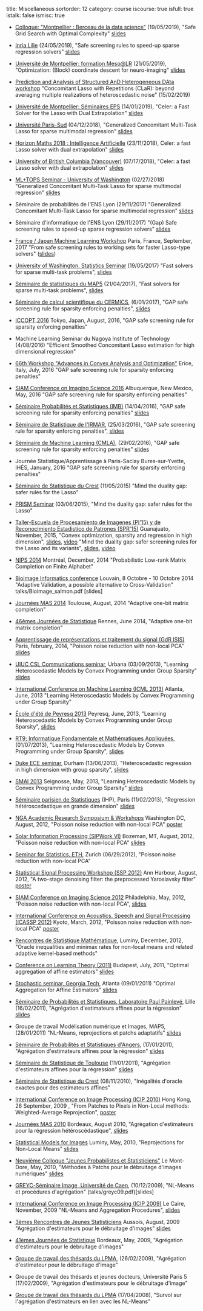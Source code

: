 title: Miscellaneous
sortorder: 12
category: course
iscourse: true
isfull: true
istalk: false
ismisc: true


- [Colloque: "Montpellier : Berceau de la data science"](https://mtp-datascience.sciencesconf.org/) (19/05/2019), "Safe Grid Search with Optimal Complexity"
[slides](talks/slides.pdf)

- [Inria Lille](seminaire.univ-lille1.fr/node/371) (24/05/2019), "Safe screening rules to speed-up sparse regression solvers"
[slides](talks/GAP_Safe_lille.pdf)

- [Université de Montpellier: formation Meso@LR](https://meso-lr.umontpellier.fr/formations/) (21/05/2019), "Optimization: (Block) coordinate descent for neuro-imaging"
[slides](talks/sparsemodels_motivation.pdf)

- [Prediction and Analysis of Structured AnD Heterogeneous DAta workshop](http://www.lpsm.paris/pageperso/sangnier/pasadena.html)
"Concomitant Lasso with Repetitions (CLaR): beyond averaging multiple realizations of heteroscedastic noise" (15/02/2019)

- [Université de Montpellier: Séminaires EPS](https://imag.edu.umontpellier.fr/seminaires/seminaires-eps/) (14/01/2019), "Celer: a Fast Solver for the Lasso with Dual Extrapolation"
[slides](talks/horizonmath.pdf)

- [Université Paris-Sud](http://www.u-psud.fr/fr/index.html) (04/12/2018), "Generalized Concomitant Multi-Task Lasso for sparse multimodal regression"
[slides](talks/seminar_JS_orsay.pdf)

- [Horizon Maths 2018 : Intelligence Artificielle](https://www.sciencesmaths-paris.fr/fr/horizon-maths-2018-intelligence-artificielle-957.htm)   (23/11/2018), Celer: a fast Lasso solver with dual
extrapolation" [slides](talks/horizonmath.pdf)

- [University of British Columbia (Vancouver)](https://www.cs.ubc.ca/)   (07/17/2018), "Celer: a fast Lasso solver with dual extrapolation"
[slides](talks/UBC.pdf)

- [ML+TOPS Seminar - University of Washington](https://www.cs.washington.edu/research/ml/seminars) (02/27/2018) "Generalized Concomitant Multi-Task
Lasso for sparse multimodal regression" [slides](talks/seminar_JS.pdf)

- Séminaire de probabilités de l'ENS Lyon (29/11/2017) "Generalized Concomitant Multi-Task Lasso for sparse multimodal regression" [slides](talks/seminar_ens_proba.pdf)

- Séminaire d'informatique de l'ENS Lyon (29/11/2017) "(Gap) Safe screening rules to speed-up sparse regression solvers" [slides](talks/GAP_Safe_Lyon.pdf)

- [France / Japan Machine Learning Workshop](http://fjml.marcocuturi.net/)
Paris, France, September, 2017
"From safe screening rules to working sets for faster Lasso-type solvers"
 ([slides](talks/France-Japan-JS.pdf))

- [University of Washington, Statistics Seminar](http://map5.mi.parisdescartes.fr/en/seminaires/semin-stats/)  (19/05/2017) "Fast solvers for sparse multi-task problems", [slides](talks/seminaire-p5_js.pdf)

- [Séminaire de statistiques du MAP5](http://map5.mi.parisdescartes.fr/en/seminaires/semin-stats/) (21/04/2017), "Fast solvers for sparse multi-task problems", [slides](talks/seminaire-p5_js.pdf)

- [Séminaire de calcul scientifique du CERMICS](http://cermics.enpc.fr/cermics-seminaires/seminaires/cs/seminaire.html), (6/01/2017), "GAP safe screening rule for sparsity enforcing penalties", [slides](talks/GAP_Safe.pdf)

- [ICCOPT 2016](http://www.iccopt2016.tokyo/)  Tokyo, Japan, August, 2016,
"GAP safe screening rule for sparsity enforcing penalties"

- Machine Learning Seminar du Nagoya Institute of Technology (4/08/2016) "Efficient Smoothed Concomitant Lasso estimation for high dimensional regression"

- [66th Workshop "Advances in Convex Analysis and Optimization"](http://www.dma.unina.it/CAO2016/listofparticipants.html)
Erice, Italy, July, 2016
"GAP safe screening rule for sparsity enforcing penalties"

- [SIAM Conference on Imaging Science 2016](http://meetings.siam.org/sess/dsp_programsess.cfm?SESSIONCODE=60147)
Albuquerque, New Mexico,  May, 2016
"GAP safe screening rule for sparsity enforcing penalties"

- [Séminaire Probabilités et Statistiques (IMB)](https://www.math.u-bordeaux.fr/imb/seminaire-probabilites-et-statistiques)  (14/04/2016), "GAP safe screening rule for sparsity enforcing penalties" [slides](talks/GAP_Safe.pdf)

- [Séminaire de Statistique de l'IRMAR](https://perso.univ-rennes1.fr/bernard.delyon/seminaire/seminaires.html), (25/03/2016), "GAP safe screening rule for sparsity enforcing penalties", [slides](talks/GAP_Safe.pdf)

- [Séminaire de Machine Learning (CMLA)](https://www.math.u-bordeaux.fr/imb/seminaire-probabilites-et-statistiques), (29/02/2016), "GAP safe screening rule for sparsity enforcing penalties" [slides](talks/GAP_Safe.pdf)

- Journée Statistique/Apprentissage à Paris-Saclay
Bures-sur-Yvette, IHÉS, January, 2016
"GAP safe screening rule for sparsity enforcing penalties"


- [Séminaire de Statistique du Crest](http://http://certis.enpc.fr/~dalalyan/seminar.html) (11/05/2015)
"Mind the duality gap: safer rules for the Lasso"

- [PRISM Seminar](http://www.prism.uvsq.fr/~ystr/index.html)  (03/06/2015), "Mind the duality gap: safer rules for the Lasso"

- [Taller-Escuela de Procesamiento de Imagenes (PI'15) y de Reconocimiento Estadistico de Patrones (SPR'15)](http://pi2015.eventos.cimat.mx/)
Guanajuato, November, 2015,
"Convex optimization, sparsity and regression in high dimension", [slides](talks/CIMAT_tutorial_15.pdf), [video](https://www.youtube.com/watch?v=uA-9x2dqQyE)
"Mind the duality gap: safer screening rules for the Lasso and its variants", [slides](talks/GAP_Safe.pdf), [video](https://www.youtube.com/watch?v=PjvNnnjs-HA)

- [NIPS 2014](http://nips.cc/Conferences/2014/)
Montréal, December, 2014
"Probabilistic Low-rank Matrix Completion on Finite Alphabet"

- [Bioimage Informatics conference](http://www.vibconferences.be/event/bioimage-informatics)
 Louvain, 8 Octobre - 10 Octobre 2014
"Adaptive Validation, a possible alternative to Cross-Validation"
talks/Bioimage_salmon.pdf  [slides]

- [Journées MAS 2014](http://www.math.univ-toulouse.fr/MAS2014/?q=node/7)
 Toulouse,  August, 2014
"Adaptive one-bit matrix completion"

- [46èmes Journées de Statistique](http://jds2014.sfds.asso.fr/?lang=en)
 Rennes, June 2014, "Adaptive one-bit matrix completion"

- [Apprentissage de représentations et traitement du signal (GdR ISIS)](http://gdr-isis.fr/index.php?page=reunion&idreunion=234)
 Paris, february, 2014,
 "Poisson noise reduction with non-local PCA" [slides](talks/SIP.pdf)

- [UIUC CSL Communications seminar](http://csl.illinois.edu/), Urbana (03/09/2013), "Learning Heteroscedastic Models by Convex Programming under
Group Sparsity" [slides](talks/ScHeDs.pdf)

- [International Conference on Machine Learning (ICML 2013)](http://icml.cc/2013) Atlanta, June, 2013
"Learning Heteroscedastic Models by Convex Programming under Group Sparsity"

- [École d'été de Peyresq 2013](http://www.gretsi.fr/peyresq13/index.php)
Peyresq, June, 2013, "Learning Heteroscedastic Models by Convex Programming under Group Sparsity", [slides](http://perso.telecom-paristech.fr/~hachem/peyresq2013/salmon.pdf)

- [RT9; Informatique Fondamentale et Mathématiques Appliquées](http://rth9.wp.mines-telecom.fr/journees/1er-juillet-2013/), (01/07/2013),
"Learning Heteroscedastic Models by Convex Programming under
Group Sparsity", [slides](http://rth9.wp.mines-telecom.fr/files/2013/04/LassoSOCP.pdf)

- [Duke ECE seminar](http://stat.ethz.ch/events/research_seminar), Durham (13/06/2013), "Heteroscedastic regression in high dimension with group sparsity", [slides](talks/ScHeDs.pdf)

- [SMAI 2013](http://icml.cc/2013)
Seignosse,  May,  2013, "Learning Heteroscedastic Models by Convex Programming under Group Sparsity"  [slides](talks/ScHeDs.pdf)

- [Séminaire parisien de Statistiques](http://stat.ethz.ch/events/research_seminar) (IHP), Paris (11/02/2013), "Regression hétéroscedastique en grande dimension" [slides](talks/ScHeDs.pdf)

- [NGA Academic Research Symposium & Workshops](https://www.signup4.net/public/ap.aspx?EID=NGAA13E&OID=50)
Washington DC, August, 2012, "Poisson noise reduction with non-local PCA" [poster](talks/ICASSP12.pdf)

- [Solar Information Processing (SIPWork VI)](http://www.sipwork.org/sipworkvi/)
Bozeman, MT, August, 2012, "Poisson noise reduction with non-local PCA"  [slides](talks/SIP.pdf)

- [Seminar for Statistics, ETH](http://stat.ethz.ch/events/research_seminar), Zurich (06/29/2012), "Poisson noise reduction with non-local PCA"

- [Statistical Signal Processing Workshop (SSP 2012)](http://www.icassp2012.org/)
Ann Harbour,  August, 2012, "A two-stage denoising filter: the preprocessed Yaroslavsky filter" [poster](talks/SSP12.pdf)

- [SIAM Conference on Imaging Science 2012](http://www.siam.org/meetings/is12/)
Philadelphia, May, 2012, "Poisson noise reduction with non-local PCA", [slides](talks/SIAM12.pdf)

-  [International Conference on Acoustics, Speech and Signal Processing (ICASSP 2012)](http://www.icassp2012.org/)
Kyoto,  March, 2012, "Poisson noise reduction with non-local PCA" [poster](talks/ICASSP12.pdf)

- [Rencontres de Statistique Mathématique](http://www.cirm.univ-mrs.fr/index.html/spip.php?rubrique2&EX=info_rencontre&annee=2012&id_renc=809&lang=fr), Luminy, December, 2012, "Oracle inequalities and minimax rates for non-local means and related adaptive kernel-based methods"

- [Conference on Learning Theory (2011)](http://colt2011.sztaki.hu/index.html)
Budapest, July, 2011, "Optimal aggregation of affine estimators" [slides](talks/salmon_colt11.pdf)

- [Stochastic seminar, Georgia Tech](http://www.math.gatech.edu/seminars-colloquia/series?tid=142), Atlanta (09/01/2011)
"Optimal Aggregation for Affine Estimators" [slides](talks/georgia_tech_2011.pdf)

- [Séminaire de Probabilités et Statistiques, Laboratoire Paul Painlevé](http://math.univ-lille1.fr/seminaire/), Lille (16/02/2011), "Agrégation d'estimateurs affines pour la régression" [slides](talks/toulouse_2011.pdf)

- Groupe de travail Modélisation numérique et Images, MAP5, (28/01/2011)
 "NL-Means, reprojections et patchs adaptatifs" [slides](talks/map5.pdf)

- [Séminaire de Probabilités et Statistiques d'Angers](http://math.univ-angers.fr/seminaires/seminaires.php?groupe=probastat&periode=annee&lang=fr), (17/01/2011), "Agrégation d'estimateurs affines pour la régression" [slides](talks/toulouse_2011.pdf)

- [Séminaire de Statistique de Toulouse](http://www.math.univ-toulouse.fr/1-17720-Detail-d-un-seminaire.php?id=7) (11/01/2011), "Agrégation d'estimateurs affines pour la régression" [slides](talks/toulouse_2011.pdf)

- [Séminaire de Statistique du Crest](http://alquier.ensae.net/semstatcrest/)  (08/11/2010), "Inégalités d'oracle exactes pour des estimateurs affines"

- [International Conference on Image Processing (ICIP 2010)](http://www.icip2010.org/) Hong Kong,  26 September, 2009
, "From Patches to Pixels in Non-Local methods: Weighted-Average Reprojection", [poster](talks/ICIP2010.pdf)

- [Journées MAS 2010](http://www.math.u-bordeaux1.fr/MAS10/)
Bordeaux, August 2010, "Agrégation d'estimateurs pour la régression hétéroscédastique", [slides](talks/salmon_mas10.pdf)

- [Statistical Models for Images](http://www.mi.parisdescartes.fr/~moisan/luminy10/index.php) Luminy, May, 2010, "Reprojections for Non-Local Means" [slides](talks/CIRM_mai10.pdf)

- [Neuvième Colloque "Jeunes Probabilistes et Statisticiens"](http://math.univ-bpclermont.fr/~bahadora/JPS/WEB/index.htm)
Le Mont-Dore, May, 2010, "Méthodes à Patchs pour le débruitage d'images numériques" [slides](http://math.univ-bpclermont.fr/~bahadora/JPS/WEB/EXPOSES/Salmon.pdf)

- [GREYC-Séminaire Image, Université de Caen](http://www.greyc.unicaen.fr/dejafait/image), (10/12/2009), "NL-Means et procédures d'agrégation" (talks/greyc09.pdf)[slides]

- [International Conference on Image Processing (ICIP 2009)](http://www.icip09.org/)
Le Caire, November, 2009 "NL-Means and  Aggregation Procedures", [slides](talks/ICIP2009.pdf)

-  [3èmes Rencontres de Jeunes Statisticiens](http://jeunesstatisticiens.univ-tlse1.fr/)
Aussois, August, 2009 "Agrégation d'estimateurs pour le débruitage d'images" [slides](talks/aussois09.pdf)

- [41èmes Journées de Statistique](http://www.sm.u-bordeaux2.fr/JDS2009/index.html)
Bordeaux, May, 2009, "Agrégation d'estimateurs pour le débruitage d'images"

- [Groupe de travail des thésards du LPMA](http://www.proba.jussieu.fr/~gtt/), (26/02/2009), "Agrégation d'estimateur pour le débruitage d'image"

- Groupe de travail des thésards et jeunes docteurs, Université Paris 5 (17/02/2009), "Agrégation d'estimateurs pour le débruitage d'image"

- [Groupe de travail des thésards du LPMA](http://www.proba.jussieu.fr/~gtt/)  (17/04/2008), "Survol sur l'agrégation d'estimateurs en lien avec les NL-Means"